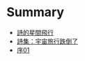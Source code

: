 # Summary

* [詩的星間飛行](README.md)
* [詩集：宇宙旅行跌倒了](Universe/i_fellover_on_the_way_to_universe.md)
 * [序01](Universe/Prologue01.md)

